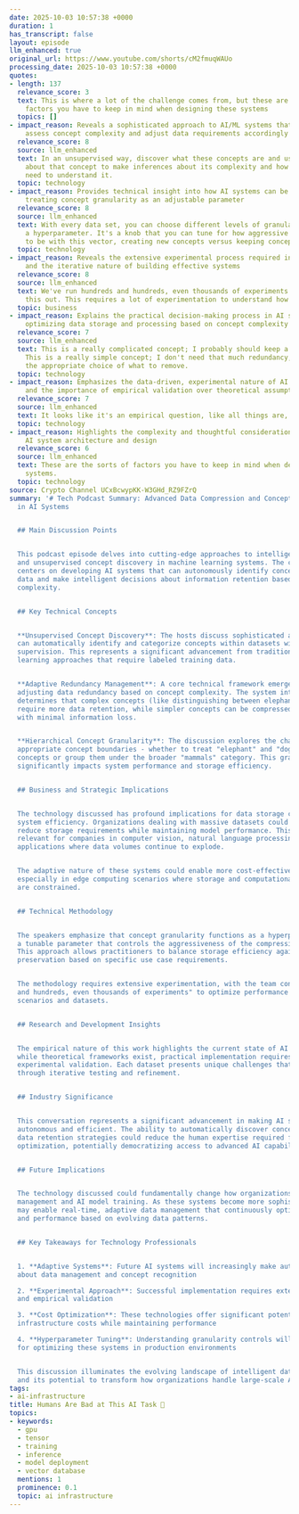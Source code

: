 ```yaml
---
date: 2025-10-03 10:57:38 +0000
duration: 1
has_transcript: false
layout: episode
llm_enhanced: true
original_url: https://www.youtube.com/shorts/cM2fmuqWAUo
processing_date: 2025-10-03 10:57:38 +0000
quotes:
- length: 137
  relevance_score: 3
  text: This is where a lot of the challenge comes from, but these are the sorts of
    factors you have to keep in mind when designing these systems
  topics: []
- impact_reason: Reveals a sophisticated approach to AI/ML systems that can automatically
    assess concept complexity and adjust data requirements accordingly
  relevance_score: 8
  source: llm_enhanced
  text: In an unsupervised way, discover what these concepts are and use information
    about that concept to make inferences about its complexity and how much data you
    need to understand it.
  topic: technology
- impact_reason: Provides technical insight into how AI systems can be tuned and optimized,
    treating concept granularity as an adjustable parameter
  relevance_score: 8
  source: llm_enhanced
  text: With every data set, you can choose different levels of granularity, ultimately
    a hyperparameter. It's a knob that you can tune for how aggressive you are going
    to be with this vector, creating new concepts versus keeping concepts together.
  topic: technology
- impact_reason: Reveals the extensive experimental process required in AI development
    and the iterative nature of building effective systems
  relevance_score: 8
  source: llm_enhanced
  text: We've run hundreds and hundreds, even thousands of experiments to try to figure
    this out. This requires a lot of experimentation to understand how to do this.
  topic: business
- impact_reason: Explains the practical decision-making process in AI systems for
    optimizing data storage and processing based on concept complexity
  relevance_score: 7
  source: llm_enhanced
  text: This is a really complicated concept; I probably should keep a lot of redundancy.
    This is a really simple concept; I don't need that much redundancy, and then make
    the appropriate choice of what to remove.
  topic: technology
- impact_reason: Emphasizes the data-driven, experimental nature of AI development
    and the importance of empirical validation over theoretical assumptions
  relevance_score: 7
  source: llm_enhanced
  text: It looks like it's an empirical question, like all things are, right?
  topic: technology
- impact_reason: Highlights the complexity and thoughtful consideration required in
    AI system architecture and design
  relevance_score: 6
  source: llm_enhanced
  text: These are the sorts of factors you have to keep in mind when designing these
    systems.
  topic: technology
source: Crypto Channel UCxBcwypKK-W3GHd_RZ9FZrQ
summary: '# Tech Podcast Summary: Advanced Data Compression and Concept Discovery
  in AI Systems


  ## Main Discussion Points


  This podcast episode delves into cutting-edge approaches to intelligent data compression
  and unsupervised concept discovery in machine learning systems. The conversation
  centers on developing AI systems that can autonomously identify concepts within
  data and make intelligent decisions about information retention based on concept
  complexity.


  ## Key Technical Concepts


  **Unsupervised Concept Discovery**: The hosts discuss sophisticated algorithms that
  can automatically identify and categorize concepts within datasets without human
  supervision. This represents a significant advancement from traditional supervised
  learning approaches that require labeled training data.


  **Adaptive Redundancy Management**: A core technical framework emerges around dynamically
  adjusting data redundancy based on concept complexity. The system intelligently
  determines that complex concepts (like distinguishing between elephants and dogs)
  require more data retention, while simpler concepts can be compressed more aggressively
  with minimal information loss.


  **Hierarchical Concept Granularity**: The discussion explores the challenge of determining
  appropriate concept boundaries - whether to treat "elephant" and "dog" as separate
  concepts or group them under the broader "mammals" category. This granularity decision
  significantly impacts system performance and storage efficiency.


  ## Business and Strategic Implications


  The technology discussed has profound implications for data storage costs and AI
  system efficiency. Organizations dealing with massive datasets could dramatically
  reduce storage requirements while maintaining model performance. This is particularly
  relevant for companies in computer vision, natural language processing, and IoT
  applications where data volumes continue to explode.


  The adaptive nature of these systems could enable more cost-effective AI deployments,
  especially in edge computing scenarios where storage and computational resources
  are constrained.


  ## Technical Methodology


  The speakers emphasize that concept granularity functions as a hyperparameter -
  a tunable parameter that controls the aggressiveness of the compression algorithm.
  This approach allows practitioners to balance storage efficiency against information
  preservation based on specific use case requirements.


  The methodology requires extensive experimentation, with the team conducting "hundreds
  and hundreds, even thousands of experiments" to optimize performance across different
  scenarios and datasets.


  ## Research and Development Insights


  The empirical nature of this work highlights the current state of AI research -
  while theoretical frameworks exist, practical implementation requires substantial
  experimental validation. Each dataset presents unique challenges that must be addressed
  through iterative testing and refinement.


  ## Industry Significance


  This conversation represents a significant advancement in making AI systems more
  autonomous and efficient. The ability to automatically discover concepts and adjust
  data retention strategies could reduce the human expertise required for AI system
  optimization, potentially democratizing access to advanced AI capabilities.


  ## Future Implications


  The technology discussed could fundamentally change how organizations approach data
  management and AI model training. As these systems become more sophisticated, they
  may enable real-time, adaptive data management that continuously optimizes storage
  and performance based on evolving data patterns.


  ## Key Takeaways for Technology Professionals


  1. **Adaptive Systems**: Future AI systems will increasingly make autonomous decisions
  about data management and concept recognition

  2. **Experimental Approach**: Successful implementation requires extensive experimentation
  and empirical validation

  3. **Cost Optimization**: These technologies offer significant potential for reducing
  infrastructure costs while maintaining performance

  4. **Hyperparameter Tuning**: Understanding granularity controls will be crucial
  for optimizing these systems in production environments


  This discussion illuminates the evolving landscape of intelligent data management
  and its potential to transform how organizations handle large-scale AI deployments.'
tags:
- ai-infrastructure
title: Humans Are Bad at This AI Task 🤯
topics:
- keywords:
  - gpu
  - tensor
  - training
  - inference
  - model deployment
  - vector database
  mentions: 1
  prominence: 0.1
  topic: ai infrastructure
---
```


<!-- Episode automatically generated from analysis data -->
<!-- Processing completed: 2025-10-03 10:57:38 UTC -->
